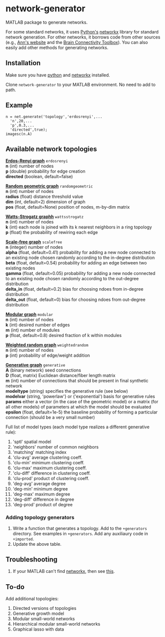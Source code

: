 # network-generator
MATLAB package to generate networks.

For some standard networks, it uses [Python's](https://www.python.org/) [networkx](https://networkx.github.io/) library for standard network generation. For other networks, it borrows code from other sources (e.g., [Ann's website](https://sites.google.com/a/seas.upenn.edu/weighted-network-toolbox) and the [Brain Connectivity Toolbox](https://sites.google.com/site/bctnet)). You can also easily add other methods for generating networks.

## Installation
Make sure you have [python](https://www.python.org/downloads/) and [networkx](https://networkx.github.io/) installed.

Clone `network-generator` to your MATLAB environment. No need to add to path.

## Example
```
n = net.generate('topology','erdosrenyi',...
  'n',20,...
  'p',0.3,...
  'directed',true);
imagesc(n.A)
```

## Available network topologies

**[Erdos-Renyi graph](https://networkx.github.io/documentation/stable/reference/generated/networkx.generators.random_graphs.erdos_renyi_graph.html)** `erdosrenyi` <br>
**n** (int) number of nodes <br>
**p** (double) probability for edge creation <br>
**directed** (boolean, default=false) <br>

**[Random geometric graph](https://networkx.github.io/documentation/stable/reference/generated/networkx.generators.geometric.random_geometric_graph.html)** `randomgeometric` <br>
**n** (int) number of nodes <br>
**radius** (float) distance threshold value <br>
**dim** (int, default=2) dimension of graph <br>
**pos** (float, default=None) position of nodes, m-by-dim matrix

**[Watts-Strogatz graphh](https://networkx.github.io/documentation/stable/reference/generated/networkx.generators.random_graphs.watts_strogatz_graph.html)** `wattsstrogatz` <br>
**n** (int) number of nodes <br>
**k** (int) each node is joined with its k nearest neighbors in a ring topology <br>
**p** (float) the probability of rewiring each edge

**[Scale-free graph](https://networkx.github.io/documentation/stable/reference/generated/networkx.generators.directed.scale_free_graph.html)** `scalefree` <br>
**n** (integer) number of nodes <br>
**alpha** (float, default=0.41) probability for adding a new node connected to an existing node chosen randomly according to the in-degree distribution<br>
**beta** (float, default=0.54) probability for adding an edge between two existing nodes <br>
**gamma** (float, default=0.05) probability for adding a new node connected to an existing node chosen randomly according to the out-degree distribution <br>
**delta_in** (float, default=0.2) bias for choosing ndoes from in-degree distribution <br>
**delta_out** (float, default=0) bias for choosing ndoes from out-degree distribution

**[Modular graph](https://arxiv.org/pdf/1706.05117.pdf)** `modular` <br>
**n** (int) number of nodes<br>
**k** (int) desired number of edges<br>
**m** (int) number of modules<br>
**p** (float, default=0.8) desired fraction of k within modules

**[Weighted random graph](https://docs.google.com/viewer?a=v&pid=sites&srcid=c2Vhcy51cGVubi5lZHV8d2VpZ2h0ZWQtbmV0d29yay10b29sYm94fGd4OjQ2MWMwYTE5ODdlODMwZmU)** `weightedrandom` <br>
**n** (int) number of nodes<br>
**p** (int) probability of edge/weight addition<br>

**[Generative graph](https://sites.google.com/site/bctnet/null#TOC-generative-network-models)** `generative` <br>
**A** (binary network) seed connections <br>
**D** (float, matrix) Euclidean distance/fiber length matrix <br>
**m** (int) number of connections that should be present in final synthetic network <br>
**modeltype** (string) specifies the generative rule (see below) <br>
**modelvar** (string, 'powerlaw'} or {'exponential') basis for generative rules <br>
**params** either a vector (in the case of the geometric model) or a matrix (for all other models) of parameters at which the model should be evaluated <br>
**epsilon** (float, default=1e-5) the baseline probability of forming a particular connection (should be a very small number)

Full list of model types (each model type realizes a different generative rule):
1.  'sptl'          spatial model
2.  'neighbors'     number of common neighbors
3.  'matching'      matching index
4.  'clu-avg'       average clustering coeff.
5.  'clu-min'       minimum clustering coeff.
6.  'clu-max'       maximum clustering coeff.
7.  'clu-diff'      difference in clustering coeff.
8.  'clu-prod'      product of clustering coeff.
9.  'deg-avg'       average degree
10. 'deg-min'       minimum degree
11. 'deg-max'       maximum degree
12. 'deg-diff'      difference in degree
13. 'deg-prod'      product of degree

### Adding topology generators

1. Write a function that generates a topology. Add to the `+generators` directory. See examples in `+generators`. Add any auxiliaury code in `+imported`.
2. Update the above table.

## Troubleshooting
1. If your MATLAB can't find [networkx](https://networkx.github.io/), then see [this](https://erikreinertsen.com/python3-in-matlab/).

## To-do
Add additional topologies:
1. Directed versions of topologies
2. Generative growth model
3. Modular small-world networks
4. Hierarchical modular small-world networks
5. Graphical lasso with data

